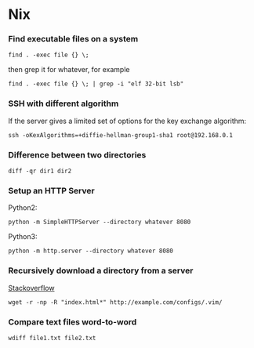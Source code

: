 # Nix

### Find executable files on a system

```
find . -exec file {} \;
```

then grep it for whatever, for example

```
find . -exec file {} \; | grep -i "elf 32-bit lsb"
```

### SSH with different algorithm

If the server gives a limited set of options for the key exchange algorithm:

```
ssh -oKexAlgorithms=+diffie-hellman-group1-sha1 root@192.168.0.1
```

### Difference between two directories

```
diff -qr dir1 dir2
```

### Setup an HTTP Server

Python2:

```
python -m SimpleHTTPServer --directory whatever 8080
```

Python3:

```
python -m http.server --directory whatever 8080
```

### Recursively download a directory from a server

[Stackoverflow](https://stackoverflow.com/questions/273743/using-wget-to-recursively-fetch-a-directory-with-arbitrary-files-in-it)

```
wget -r -np -R "index.html*" http://example.com/configs/.vim/
```

### Compare text files word-to-word

```
wdiff file1.txt file2.txt
```
